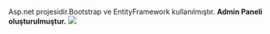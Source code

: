 Asp.net projesidir.Bootstrap ve EntityFramework kullanılmıştır.
<b>Admin Paneli oluşturulmuştur.</b>
<img src="https://i.hizliresim.com/LPMujf.jpg">

